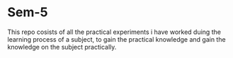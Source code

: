# Sem-5
This repo cosists of all the practical experiments i have worked duing the learning process of a subject, to gain the practical knowledge and gain the knowledge on the subject practically. 

